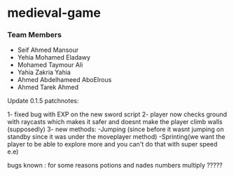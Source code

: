 # medieval-game

### Team Members

- Seif Ahmed Mansour
- Yehia Mohamed Eladawy
- Mohamed Taymour Ali
- Yahia Zakria Yahia
- Ahmed Abdelhameed AboElrous
- Ahmed Tarek Ahmed



Update 0.1.5 patchnotes:


1- fixed bug with EXP on the new sword script
2- player now checks ground with raycasts which makes it safer and doesnt make the player climb walls (supposedly)
3- new methods:
	-Jumping (since before it wasnt jumping on standby since it was under the moveplayer method)
	-Sprinting(we want the player to be able to explore more and you can't do that with super speed e.e)

bugs known : 
	for some reasons potions and nades numbers multiply ?????
